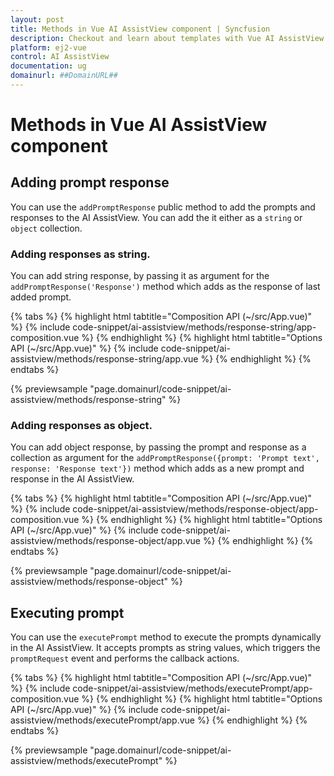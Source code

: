 ```yaml
---
layout: post
title: Methods in Vue AI AssistView component | Syncfusion
description: Checkout and learn about templates with Vue AI AssistView component of Syncfusion Essential JS 2 and more.
platform: ej2-vue
control: AI AssistView
documentation: ug
domainurl: ##DomainURL##
---
```


# Methods in Vue AI AssistView component

## Adding prompt response

You can use the `addPromptResponse` public method to add the prompts and responses to the AI AssistView. You can add the it either as a `string` or `object` collection.

### Adding responses as string.

You can add string response, by passing it as argument for the `addPromptResponse('Response')` method which adds as the response of last added prompt.

{% tabs %}
{% highlight html tabtitle="Composition API (~/src/App.vue)" %}
{% include code-snippet/ai-assistview/methods/response-string/app-composition.vue %}
{% endhighlight %}
{% highlight html tabtitle="Options API (~/src/App.vue)" %}
{% include code-snippet/ai-assistview/methods/response-string/app.vue %}
{% endhighlight %}
{% endtabs %}
  
{% previewsample "page.domainurl/code-snippet/ai-assistview/methods/response-string" %}

### Adding responses as object.

You can add object response, by passing the prompt and response as a collection as argument for the `addPromptResponse({prompt: 'Prompt text', response: 'Response text'})` method which adds as a new prompt and response in the AI AssistView.

{% tabs %}
{% highlight html tabtitle="Composition API (~/src/App.vue)" %}
{% include code-snippet/ai-assistview/methods/response-object/app-composition.vue %}
{% endhighlight %}
{% highlight html tabtitle="Options API (~/src/App.vue)" %}
{% include code-snippet/ai-assistview/methods/response-object/app.vue %}
{% endhighlight %}
{% endtabs %}
  
{% previewsample "page.domainurl/code-snippet/ai-assistview/methods/response-object" %}

## Executing prompt

You can use the `executePrompt` method to execute the prompts dynamically in the AI AssistView. It accepts prompts as string values, which triggers the `promptRequest` event and performs the callback actions.

{% tabs %}
{% highlight html tabtitle="Composition API (~/src/App.vue)" %}
{% include code-snippet/ai-assistview/methods/executePrompt/app-composition.vue %}
{% endhighlight %}
{% highlight html tabtitle="Options API (~/src/App.vue)" %}
{% include code-snippet/ai-assistview/methods/executePrompt/app.vue %}
{% endhighlight %}
{% endtabs %}
  
{% previewsample "page.domainurl/code-snippet/ai-assistview/methods/executePrompt" %}
